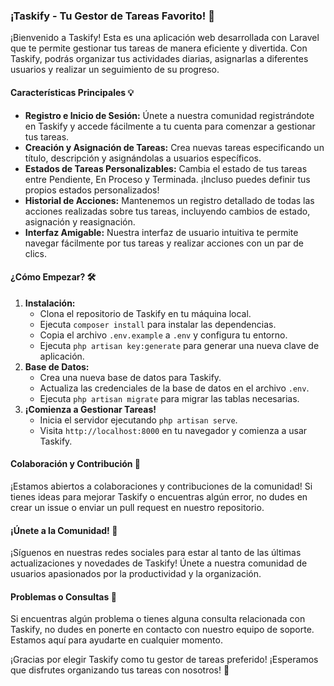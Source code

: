 ### ¡Taskify - Tu Gestor de Tareas Favorito! 🚀

¡Bienvenido a Taskify! Esta es una aplicación web desarrollada con Laravel que te permite gestionar tus tareas de manera eficiente y divertida. Con Taskify, podrás organizar tus actividades diarias, asignarlas a diferentes usuarios y realizar un seguimiento de su progreso.

#### Características Principales 💡
- **Registro e Inicio de Sesión:** Únete a nuestra comunidad registrándote en Taskify y accede fácilmente a tu cuenta para comenzar a gestionar tus tareas.
- **Creación y Asignación de Tareas:** Crea nuevas tareas especificando un título, descripción y asignándolas a usuarios específicos.
- **Estados de Tareas Personalizables:** Cambia el estado de tus tareas entre Pendiente, En Proceso y Terminada. ¡Incluso puedes definir tus propios estados personalizados!
- **Historial de Acciones:** Mantenemos un registro detallado de todas las acciones realizadas sobre tus tareas, incluyendo cambios de estado, asignación y reasignación.
- **Interfaz Amigable:** Nuestra interfaz de usuario intuitiva te permite navegar fácilmente por tus tareas y realizar acciones con un par de clics.

#### ¿Cómo Empezar? 🛠️
1. **Instalación:**
    - Clona el repositorio de Taskify en tu máquina local.
    - Ejecuta `composer install` para instalar las dependencias.
    - Copia el archivo `.env.example` a `.env` y configura tu entorno.
    - Ejecuta `php artisan key:generate` para generar una nueva clave de aplicación.
2. **Base de Datos:**
    - Crea una nueva base de datos para Taskify.
    - Actualiza las credenciales de la base de datos en el archivo `.env`.
    - Ejecuta `php artisan migrate` para migrar las tablas necesarias.
3. **¡Comienza a Gestionar Tareas!**
    - Inicia el servidor ejecutando `php artisan serve`.
    - Visita `http://localhost:8000` en tu navegador y comienza a usar Taskify.

#### Colaboración y Contribución 🤝
¡Estamos abiertos a colaboraciones y contribuciones de la comunidad! Si tienes ideas para mejorar Taskify o encuentras algún error, no dudes en crear un issue o enviar un pull request en nuestro repositorio.

#### ¡Únete a la Comunidad! 🌟
¡Síguenos en nuestras redes sociales para estar al tanto de las últimas actualizaciones y novedades de Taskify! Únete a nuestra comunidad de usuarios apasionados por la productividad y la organización.

#### Problemas o Consultas 🤔
Si encuentras algún problema o tienes alguna consulta relacionada con Taskify, no dudes en ponerte en contacto con nuestro equipo de soporte. Estamos aquí para ayudarte en cualquier momento.

¡Gracias por elegir Taskify como tu gestor de tareas preferido! ¡Esperamos que disfrutes organizando tus tareas con nosotros! 🚀
